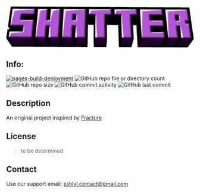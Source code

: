![Project Logo](UI/images/Title.png)
## Info:
[![pages-build-deployment](https://github.com/ssh-lvl/new-shatter/actions/workflows/jekyll-gh-pages.yml/badge.svg?branch=main)](https://github.com/ssh-lvl/new-shatter/actions/workflows/jekyll-gh-pages.yml)
![GitHub repo file or directory count](https://img.shields.io/github/directory-file-count/ssh-lvl/new-shatter)
![GitHub repo size](https://img.shields.io/github/repo-size/ssh-lvl/new-shatter)
![GitHub commit activity](https://img.shields.io/github/commit-activity/t/ssh-lvl/new-shatter)
![GitHub last commit](https://img.shields.io/github/last-commit/ssh-lvl/new-shatter)

## Description

An original project inspired by [Fracture](https://github.com/gragin0/fracture)

## License

> to be determined

## Contact

Use our support email: [sshlvl.contact@gmail.com](mailto:sshlvl.contact@gmail.com)
